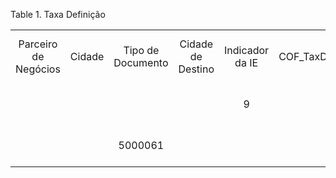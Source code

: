 <div id="d402888e1" class="table">

<div class="table-title">

Table 1. Taxa
Definição

</div>

<div class="table-contents">

|                      |        |                   |                   |                 |                               |                    |                   |                        |        |           |        |                     |                              |      |                     |                     |                         |                |     |                             |                   |                |                    |                   |         |                     |      |                       |                |
| :------------------: | :----: | :---------------: | :---------------: | :-------------: | :---------------------------: | :----------------: | :---------------: | :--------------------: | :----: | :-------: | :----: | :-----------------: | :--------------------------: | :--: | :-----------------: | :-----------------: | :---------------------: | :------------: | :-: | :-------------------------: | :---------------: | :------------: | :----------------: | :---------------: | :-----: | :-----------------: | :--: | :-------------------: | :------------: |
| Parceiro de Negócios | Cidade | Tipo de Documento | Cidade de Destino | Indicador da IE | COF\_TaxDefinition\_Group\_ID | Incentivos Fiscais | Cod. Regime Trib. | Cod. Regime Trib. (PN) | Região | Descrição | Manual | Transação de Vendas | Categoria do Parceiro (CFOP) | CFOP | Grupo de Tributação | Grupo de Tributação | Substituição Tributária | Mensagem Legal | NCM | Categoria do Produto (CFOP) | Origem do Produto | Taxa Definição | Imposto Brasileiro | Tipo de Transação | Produto | Prioridade Relativa | Para |     Válido desde      | Chave de Busca |
|                      |        |                   |                   |        9        |                               |                    |                   |                        |  465   |           | false  |          Y          |                              |      |                     |                     |            B            |                |     |                             |                   |    5000000     |                    |        END        |         |         80          | 453  | 2001-01-01 00:00:00.0 |    1000000     |
|                      |        |      5000061      |                   |                 |                               |                    |                   |                        |        |           | false  |          Y          |                              |      |                     |                     |            B            |    5000000     |     |                             |                   |    5000001     |                    |                   |         |        1050         |      | 2018-01-01 00:00:00.0 |    1000001     |

</div>

</div>
